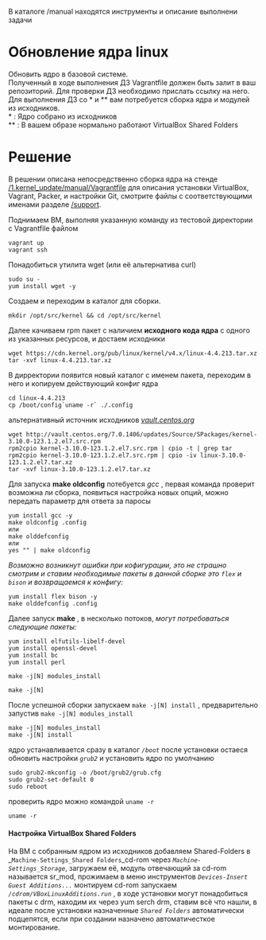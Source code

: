 В каталоге /manual находятся инструменты и описание выполнени задачи

# Обновление ядра linux  

Обновить ядро в базовой системе.  
Полученный в ходе выполнения ДЗ Vagrantfile должен быть залит в ваш репозиторий. Для проверки ДЗ необходимо прислать ссылку на него.  
Для выполнения ДЗ со * и ** вам потребуется сборка ядра и модулей из исходников.  
\* : Ядро собрано из исходников  
** : В вашем образе нормально работают VirtualBox Shared Folders  

# Решение  
В решении описанa непосредственно сборка ядра на стенде [/1.kernel_update/manual/Vagrantfile](https://github.com/dbudakov/1.kernel_update/manual.git) для описания установки VirtualBox, Vagrant, Packer, и настройки Git, смотрите файлы с соответствующими именами разделе [/support](https://github.com/dbudakov/support.git).   
  
Поднимаем ВМ, выполняя указанную команду из тестовой директории с Vagrantfile файлом  
```
vagrant up 
vagrant ssh  
```
Понадобиться утилита wget (или её альтернатива сurl)  
```
sudo su -
yum install wget -y
```
Создаем и переходим в каталог для сборки.  
``` 
mkdir /opt/src/kernel && cd /opt/src/kernel
```  



Далее качиваем rpm пакет с наличием **__исходного кода ядра__** с одного из указанных ресурсов, и достаем исходники   
```
wget https://cdn.kernel.org/pub/linux/kernel/v4.x/linux-4.4.213.tar.xz  
tar -xvf linux-4.4.213.tar.xz  
```
В дирректории появится новый каталог с именем пакета, переходим в него и копируем действующий конфиг ядра  
```
cd linux-4.4.213  
cp /boot/config`uname -r` ./.config  
```
альтернативный источник исходников [_vault.centos.org_](http://vault.centos.org/)  
```
wget http://vault.centos.org/7.0.1406/updates/Source/SPackages/kernel-3.10.0-123.1.2.el7.src.rpm
rpm2cpio kernel-3.10.0-123.1.2.el7.src.rpm | cpio -t | grep tar
rpm2cpio kernel-3.10.0-123.1.2.el7.src.rpm | cpio -iv linux-3.10.0-123.1.2.el7.tar.xz  
tar -xvf linux-3.10.0-123.1.2.el7.tar.xz  
```

Для запуска **__make oldconfig__** потебуется _gcc_ , первая команда проверит возможна ли сборка, появиться настройка новых опций, можно передать параметр для ответа за паросы  
```
yum install gcc -y
make oldconfig .config 
или
make olddefconfig
или
yes "" | make oldconfig
```
_Возможно возникнут ошибки при кофигурации, это не страшно смотрим и ставим необходимые пакеты в данной сборке это `flex` и `bison` и возвращаемся к конфигу:_  
```
yum install flex bison -y  
make olddefconfig .config
```
Далее запуск **__make__** , в несколько потоков, _могут потребоваться следующие пакеты:_  
```  
yum install elfutils-libelf-devel  
yum install openssl-devel  
yum install bc  
yum install perl  

make -j[N] modules_install  

make -j[N]  
```
После успешной сборки запускаем `make -j[N] install`  , предварительно запустив `make -j[N] modules_install`
```
make -j[N] modules_install  
make -j[N] install  
```
ядро устанавливается сразу в каталог _`/boot`_ после установки остаеся обновить настройки _`grub2`_ и установить ядро по умолчанию  
```
sudo grub2-mkconfig -o /boot/grub2/grub.cfg  
sudo grub2-set-default 0  
sudo reboot  
```
проверить ядро можно командой `uname -r`  
```
uname -r  
```
#### Настройка VirtualBox Shared Folders  
На ВМ с собранным ядром из исходников добавляем Shared-Folders в _`Machine-Settings_Shared Folders`_cd-rom через _`Machine-Settings_Storage`_, загружаем её, модуль отвечающий за cd-rom называется sr_mod, прожимаем в меню инструментов _`Devices-Insert Guest Additions...`_ монтируем cd-rom запускаем _`/cdrom/VBoxLinuxAdditions.run`_ , в ходе установки могут понадобиться пакеты с drm, находим их через yum serch drm, ставим всё что нашли, в идеале после установки назначенные _`Shared Folders`_ автоматически подцепятся, если при создании назначено автоматичесткое монтирование.

